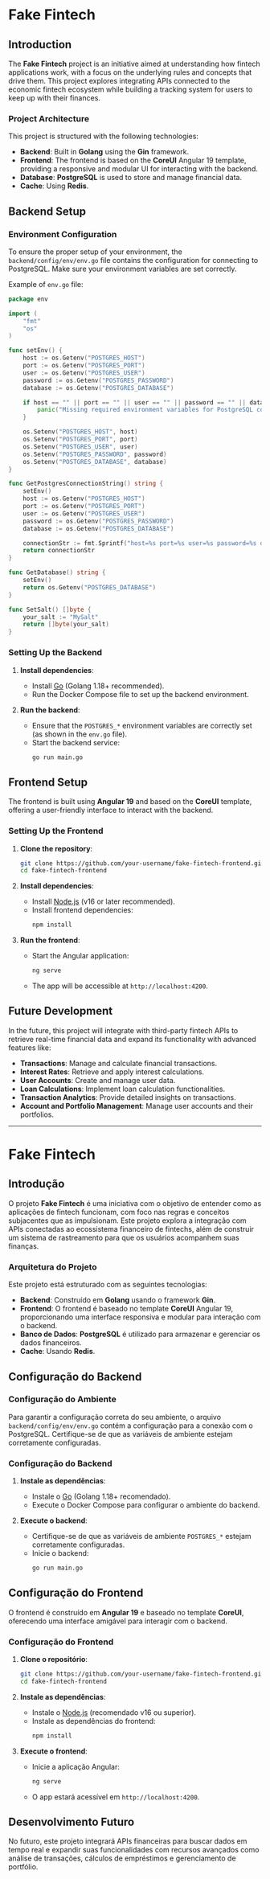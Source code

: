 # Fake Fintech

## Introduction

The **Fake Fintech** project is an initiative aimed at understanding how fintech applications work, with a focus on the underlying rules and concepts that drive them. This project explores integrating APIs connected to the economic fintech ecosystem while building a tracking system for users to keep up with their finances.

### Project Architecture

This project is structured with the following technologies:

- **Backend**: Built in **Golang** using the **Gin** framework.
- **Frontend**: The frontend is based on the **CoreUI** Angular 19 template, providing a responsive and modular UI for interacting with the backend.
- **Database**: **PostgreSQL** is used to store and manage financial data.
- **Cache**: Using **Redis**.

## Backend Setup

### Environment Configuration

To ensure the proper setup of your environment, the `backend/config/env/env.go` file contains the configuration for connecting to PostgreSQL. Make sure your environment variables are set correctly.

Example of `env.go` file:

```go
package env

import (
	"fmt"
	"os"
)

func setEnv() {
	host := os.Getenv("POSTGRES_HOST")
	port := os.Getenv("POSTGRES_PORT")
	user := os.Getenv("POSTGRES_USER")
	password := os.Getenv("POSTGRES_PASSWORD")
	database := os.Getenv("POSTGRES_DATABASE")

	if host == "" || port == "" || user == "" || password == "" || database == "" {
		panic("Missing required environment variables for PostgreSQL connection")
	}

	os.Setenv("POSTGRES_HOST", host)
	os.Setenv("POSTGRES_PORT", port)
	os.Setenv("POSTGRES_USER", user)
	os.Setenv("POSTGRES_PASSWORD", password)
	os.Setenv("POSTGRES_DATABASE", database)
}

func GetPostgresConnectionString() string {
	setEnv()
	host := os.Getenv("POSTGRES_HOST")
	port := os.Getenv("POSTGRES_PORT")
	user := os.Getenv("POSTGRES_USER")
	password := os.Getenv("POSTGRES_PASSWORD")
	database := os.Getenv("POSTGRES_DATABASE")

	connectionStr := fmt.Sprintf("host=%s port=%s user=%s password=%s dbname=%s sslmode=disable", host, port, user, password, database)
	return connectionStr
}

func GetDatabase() string {
	setEnv()
	return os.Getenv("POSTGRES_DATABASE")
}

func SetSalt() []byte {
	your_salt := "MySalt"
	return []byte(your_salt)
}
```

### Setting Up the Backend

1. **Install dependencies**:
   - Install [Go](https://golang.org/dl/) (Golang 1.18+ recommended).
   - Run the Docker Compose file to set up the backend environment.

2. **Run the backend**:
   - Ensure that the `POSTGRES_*` environment variables are correctly set (as shown in the `env.go` file).
   - Start the backend service:
     ```bash
     go run main.go
     ```

## Frontend Setup

The frontend is built using **Angular 19** and based on the **CoreUI** template, offering a user-friendly interface to interact with the backend.

### Setting Up the Frontend

1. **Clone the repository**:
   ```bash
   git clone https://github.com/your-username/fake-fintech-frontend.git
   cd fake-fintech-frontend
   ```

2. **Install dependencies**:
   - Install [Node.js](https://nodejs.org/en/download/) (v16 or later recommended).
   - Install frontend dependencies:
     ```bash
     npm install
     ```

3. **Run the frontend**:
   - Start the Angular application:
     ```bash
     ng serve
     ```

   - The app will be accessible at `http://localhost:4200`.

## Future Development

In the future, this project will integrate with third-party fintech APIs to retrieve real-time financial data and expand its functionality with advanced features like:

- **Transactions**: Manage and calculate financial transactions.
- **Interest Rates**: Retrieve and apply interest calculations.
- **User Accounts**: Create and manage user data.
- **Loan Calculations**: Implement loan calculation functionalities.
- **Transaction Analytics**: Provide detailed insights on transactions.
- **Account and Portfolio Management**: Manage user accounts and their portfolios.

---

# Fake Fintech

## Introdução

O projeto **Fake Fintech** é uma iniciativa com o objetivo de entender como as aplicações de fintech funcionam, com foco nas regras e conceitos subjacentes que as impulsionam. Este projeto explora a integração com APIs conectadas ao ecossistema financeiro de fintechs, além de construir um sistema de rastreamento para que os usuários acompanhem suas finanças.

### Arquitetura do Projeto

Este projeto está estruturado com as seguintes tecnologias:

- **Backend**: Construído em **Golang** usando o framework **Gin**.
- **Frontend**: O frontend é baseado no template **CoreUI** Angular 19, proporcionando uma interface responsiva e modular para interação com o backend.
- **Banco de Dados**: **PostgreSQL** é utilizado para armazenar e gerenciar os dados financeiros.
- **Cache**: Usando **Redis**.

## Configuração do Backend

### Configuração do Ambiente

Para garantir a configuração correta do seu ambiente, o arquivo `backend/config/env/env.go` contém a configuração para a conexão com o PostgreSQL. Certifique-se de que as variáveis de ambiente estejam corretamente configuradas.

### Configuração do Backend

1. **Instale as dependências**:
   - Instale o [Go](https://golang.org/dl/) (Golang 1.18+ recomendado).
   - Execute o Docker Compose para configurar o ambiente do backend.

2. **Execute o backend**:
   - Certifique-se de que as variáveis de ambiente `POSTGRES_*` estejam corretamente configuradas.
   - Inicie o backend:
     ```bash
     go run main.go
     ```

## Configuração do Frontend

O frontend é construído em **Angular 19** e baseado no template **CoreUI**, oferecendo uma interface amigável para interagir com o backend.

### Configuração do Frontend

1. **Clone o repositório**:
   ```bash
   git clone https://github.com/your-username/fake-fintech-frontend.git
   cd fake-fintech-frontend
   ```

2. **Instale as dependências**:
   - Instale o [Node.js](https://nodejs.org/en/download/) (recomendado v16 ou superior).
   - Instale as dependências do frontend:
     ```bash
     npm install
     ```

3. **Execute o frontend**:
   - Inicie a aplicação Angular:
     ```bash
     ng serve
     ```
   - O app estará acessível em `http://localhost:4200`.

## Desenvolvimento Futuro

No futuro, este projeto integrará APIs financeiras para buscar dados em tempo real e expandir suas funcionalidades com recursos avançados como análise de transações, cálculos de empréstimos e gerenciamento de portfólio.


